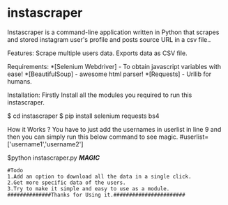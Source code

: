 # instascraper
Instascraper is a command-line application written in Python that scrapes and stored instagram user's profile and posts source URL in a csv file..


Features:
Scrape multiple users data. 
Exports data as CSV file.

Requirements:
*[Selenium Webdriver] - To obtain javascript variables with ease!
*[BeautifulSoup] - awesome html parser!
*[Requests] - Urllib for humans.


Installation:
Firstly Install all the modules you required to run this instascraper.

$ cd instascraper
$ pip install selenium requests bs4

How it Works ? 
You have to just add the usernames in userlist in line 9 and then you can simply run this below command to see magic.
#userlist= ['username1','username2']

$python instascraper.py
***MAGIC***

```
#Todo
1.Add an option to download all the data in a single click.
2.Get more specific data of the users.
3.Try to make it simple and easy to use as a module.
##############Thanks for Using it.#######################
